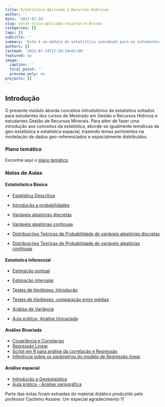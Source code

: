 ```yaml
---
title: Estatística Aplicada a Recursos Hídricos
author: ''
date: '2023-07-24'
slug: estat-stica-aplicada-recursos-h-dricos
categories: []
tags: []
subtitle: ''
summary: 'Este é um módulo de estatística concebido para os estudantes do Mestrado em Gestão de Recursos Hídricos'
authors: []
lastmod: '2023-07-24T22:29:19+02:00'
featured: no
image:
  caption: ''
  focal_point: ''
  preview_only: no
projects: []
---
```



## Introdução 

O presente módulo aborda conceitos introdutórios da estatística voltados para estudantes dos cursos de Mestrado em Gestão e Recursos Hídricos e estudantes Gestão de Recursos Minerais. Para além de fazer uma introdução aos conceitos da estatística, aborda-se igualmente temáticas da geo-estatística e estatística espacial, trazendo temas pertinentes na modelação de dados geo-referenciados e espacialmente distribuídos.



### Plano temático

Encontre aqui o [plano temático](Plano_Tematico_Estatistica_Aplicada.pdf)


### Notas de Aulas


#### Estatistística Básica

- [Estatística Descritiva](MESTRADO_GEOHIDRO.pdf)

- [Introdução a probabilidades](Intro_Probabilidade.pdf)

- [Variáveis aleatórias discretas](Probabilidade_Variaveis_Aleatorias_Discretos.pdf)

- [Variáveis aleatórias contínuas](Probabilidade_Variaveis_Aleatorias_Continuas.pdf)

- [Distribuições Teóricas de Probabilidade de variáveis aleatórias discretas](Distribuicoes_Teoricas_discretas_2023.pdf)

- [Distribuições Teóricas de Probabilidade de variáveis aleatórias contínuas](Distribuicoes_Teoricas_Continuas_2023.pdf)

#### Estatística inferencial 

- [Estimação pontual](Inferencia_Estatistica_Estimacao_2023.pdf)

- [Estimação intervalar](Inferencia_Estatistica_Intervalo_Confianca_2023.pdf)

- [Testes de hipóteses: Introdução](Inferencia_Estatistica_Teste_de_hipotese_2023.pdf)

- [Testes de hipóteses: comparação entre médias](Inferencia_Estatistica_Comp_entre_medias_2023.pdf)

- [Análise de Variância](ANOVA.pdf)

- [Aula prática- Analise Univariada](Pratica_Estatistica_Basica.R)

#### Análise Bivariada

- [Covariância e Correlaçao](Correlacao_E_Covariancia_AULA_MESTRADO.pdf)
- [Regressão Linear](Regressao_Linear_Aula.pdf)
- [Script em R para análise da correlação e Regressão](Pratica_correlacao.R)
- [Inferência sobre os parâmetros do modelo de Regressão linear](regressao_inferencia.pdf)

#### Análise espacial

- [Introdução a Geoestaística](Geoestatistica_Intro.pdf)
- [Aula prática - Análise variográfica](AULA_PRATICA_ANALISE_VARIOGRAFICA.R)






Parte das notas foram extraídas do material didático produzido pelo professor Cachimo Assane. Um especial agradecimento !!! 
